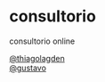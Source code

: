 consultorio
===========

consultorio online

[@thiagolagden](http://http://twitter.com/#!/thiagolagden)  
[@gustavo](#Guss)